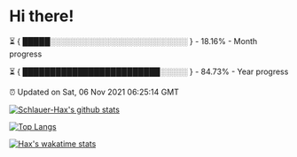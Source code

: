 # Hi there!

⏳ { █████░░░░░░░░░░░░░░░░░░░░░░░░░ } - 18.16% - Month progress

⏳ { █████████████████████████░░░░░ } - 84.73% - Year progress

⏰ Updated on Sat, 06 Nov 2021 06:25:14 GMT


[![Schlauer-Hax's github stats](https://github-readme-stats.vercel.app/api?username=Schlauer-Hax&show_icons=true&theme=dark&count_private=true)](https://github.com/Schlauer-Hax)


[![Top Langs](https://github-readme-stats.vercel.app/api/top-langs/?username=Schlauer-Hax&layout=compact&theme=dark)](https://github.com/Schlauer-Hax?tab=repositories)


[![Hax's wakatime stats](https://github-readme-stats.vercel.app/api/wakatime?username=Hax&theme=dark)](https://wakatime.com/@Hax)

